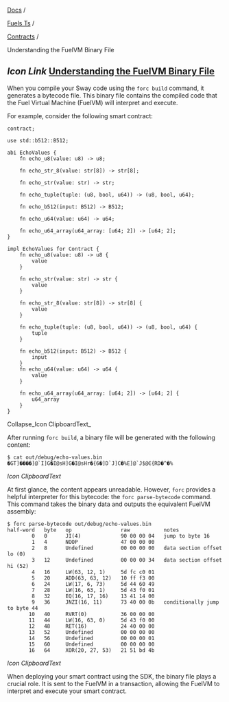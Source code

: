[Docs](https://docs.fuel.network/) /

[Fuels Ts](https://docs.fuel.network/docs/fuels-ts/) /

[Contracts](https://docs.fuel.network/docs/fuels-ts/contracts/) /

Understanding the FuelVM Binary File

## _Icon Link_ [Understanding the FuelVM Binary File](https://docs.fuel.network/docs/fuels-ts/contracts/understanding-the-fuelvm-binary-file/\#understanding-the-fuelvm-binary-file)

When you compile your Sway code using the `forc build` command, it generates a bytecode file. This binary file contains the compiled code that the Fuel Virtual Machine (FuelVM) will interpret and execute.

For example, consider the following smart contract:

```fuel_Box fuel_Box-idXKMmm-css
contract;

use std::b512::B512;

abi EchoValues {
    fn echo_u8(value: u8) -> u8;

    fn echo_str_8(value: str[8]) -> str[8];

    fn echo_str(value: str) -> str;

    fn echo_tuple(tuple: (u8, bool, u64)) -> (u8, bool, u64);

    fn echo_b512(input: B512) -> B512;

    fn echo_u64(value: u64) -> u64;

    fn echo_u64_array(u64_array: [u64; 2]) -> [u64; 2];
}

impl EchoValues for Contract {
    fn echo_u8(value: u8) -> u8 {
        value
    }

    fn echo_str(value: str) -> str {
        value
    }

    fn echo_str_8(value: str[8]) -> str[8] {
        value
    }

    fn echo_tuple(tuple: (u8, bool, u64)) -> (u8, bool, u64) {
        tuple
    }

    fn echo_b512(input: B512) -> B512 {
        input
    }
    fn echo_u64(value: u64) -> u64 {
        value
    }

    fn echo_u64_array(u64_array: [u64; 2]) -> [u64; 2] {
        u64_array
    }
}
```

Collapse_Icon ClipboardText_

After running `forc build`, a binary file will be generated with the following content:

```fuel_Box fuel_Box-idXKMmm-css
$ cat out/debug/echo-values.bin
�GT]����]@`I]G�I@sH]G�I@sHr�{6�]D`J]C�%E]@`J$@Ͼ{RD�^�%
```

_Icon ClipboardText_

At first glance, the content appears unreadable. However, `forc` provides a helpful interpreter for this bytecode: the `forc parse-bytecode` command. This command takes the binary data and outputs the equivalent FuelVM assembly:

```fuel_Box fuel_Box-idXKMmm-css
$ forc parse-bytecode out/debug/echo-values.bin
half-word   byte   op                raw           notes
        0   0      JI(4)             90 00 00 04   jump to byte 16
        1   4      NOOP              47 00 00 00
        2   8      Undefined         00 00 00 00   data section offset lo (0)
        3   12     Undefined         00 00 00 34   data section offset hi (52)
        4   16     LW(63, 12, 1)     5d fc c0 01
        5   20     ADD(63, 63, 12)   10 ff f3 00
        6   24     LW(17, 6, 73)     5d 44 60 49
        7   28     LW(16, 63, 1)     5d 43 f0 01
        8   32     EQ(16, 17, 16)    13 41 14 00
        9   36     JNZI(16, 11)      73 40 00 0b   conditionally jump to byte 44
       10   40     RVRT(0)           36 00 00 00
       11   44     LW(16, 63, 0)     5d 43 f0 00
       12   48     RET(16)           24 40 00 00
       13   52     Undefined         00 00 00 00
       14   56     Undefined         00 00 00 01
       15   60     Undefined         00 00 00 00
       16   64     XOR(20, 27, 53)   21 51 bd 4b
```

_Icon ClipboardText_

When deploying your smart contract using the SDK, the binary file plays a crucial role. It is sent to the FuelVM in a transaction, allowing the FuelVM to interpret and execute your smart contract.
